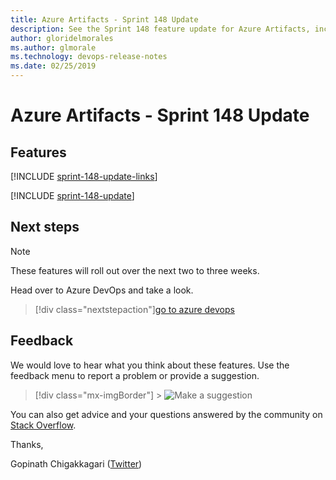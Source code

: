 ```yaml
---
title: Azure Artifacts - Sprint 148 Update
description: See the Sprint 148 feature update for Azure Artifacts, including next steps.
author: gloridelmorales
ms.author: glmorale
ms.technology: devops-release-notes
ms.date: 02/25/2019
---
```


# Azure Artifacts - Sprint 148 Update

## Features

[!INCLUDE [sprint-148-update-links](../includes/artifacts/sprint-148-update-links.md)]

[!INCLUDE [sprint-148-update](../includes/artifacts/sprint-148-update.md)]

## Next steps

> [!NOTE]
> These features will roll out over the next two to three weeks.

Head over to Azure DevOps and take a look.

> [!div class="nextstepaction"][go to azure devops](https://go.microsoft.com/fwlink/?LinkId=307137&campaign=o~msft~docs~product-vsts~release-notes)

## Feedback

We would love to hear what you think about these features. Use the feedback menu to report a problem or provide a suggestion.

> [!div class="mx-imgBorder"] > ![Make a suggestion](../../media/help-make-a-suggestion.png)

You can also get advice and your questions answered by the community on [Stack Overflow](https://stackoverflow.com/questions/tagged/azure-devops).

Thanks,

Gopinath Chigakkagari ([Twitter](https://twitter.com/gopinach))
